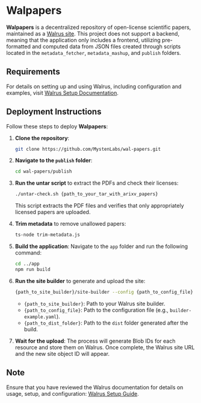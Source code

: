 # Walpapers

**Walpapers** is a decentralized repository of open-license scientific papers, maintained as a [Walrus site](https://docs.walrus.site/walrus-sites/intro.html). This project does not support a backend, meaning that the application only includes a frontend, utilizing pre-formatted and computed data from JSON files created through scripts located in the `metadata_fetcher`, `metadata_mashup`, and `publish` folders.

## Requirements

For details on setting up and using Walrus, including configuration and examples, visit [Walrus Setup Documentation](https://docs.walrus.site/usage/setup.html).

## Deployment Instructions

Follow these steps to deploy **Walpapers**:

1. **Clone the repository**:

   ```bash
   git clone https://github.com/MystenLabs/wal-papers.git
   ```

2. **Navigate to the `publish` folder**:

   ```bash
   cd wal-papers/publish
   ```

3. **Run the untar script** to extract the PDFs and check their licenses:

   ```bash
   ./untar-check.sh {path_to_your_tar_with_arixv_papers}
   ```

   This script extracts the PDF files and verifies that only appropriately licensed papers are uploaded.

4. **Trim metadata** to remove unallowed papers:

   ```bash
   ts-node trim-metadata.js
   ```

5. **Build the application**:
   Navigate to the `app` folder and run the following command:

   ```bash
   cd ../app
   npm run build
   ```

6. **Run the site builder** to generate and upload the site:

   ```bash
   {path_to_site_builder}/site-builder --config {path_to_config_file} builder-example.yaml publish {path_to_dist_folder}/dist
   ```

   - `{path_to_site_builder}`: Path to your Walrus site builder.
   - `{path_to_config_file}`: Path to the configuration file (e.g., `builder-example.yaml`).
   - `{path_to_dist_folder}`: Path to the `dist` folder generated after the build.

7. **Wait for the upload**: The process will generate Blob IDs for each resource and store them on Walrus. Once complete, the Walrus site URL and the new site object ID will appear.

## Note

Ensure that you have reviewed the Walrus documentation for details on usage, setup, and configuration: [Walrus Setup Guide](https://docs.walrus.site/usage/setup.html).
